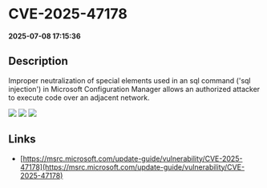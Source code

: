 # CVE-2025-47178

**2025-07-08 17:15:36**

## Description
Improper neutralization of special elements used in an sql command ('sql injection') in Microsoft Configuration Manager allows an authorized attacker to execute code over an adjacent network.

![](https://img.shields.io/static/v1?label=Score&message=8.0&color=red)
![](https://img.shields.io/static/v1?label=Severity&message=HIGH&color=red)
![](https://img.shields.io/static/v1?label=CWE&message=SQL&color=green)

## Links
- [https://msrc.microsoft.com/update-guide/vulnerability/CVE-2025-47178](https://msrc.microsoft.com/update-guide/vulnerability/CVE-2025-47178)
